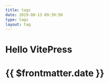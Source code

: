```yaml
---
title: tags
date: 2019-08-13 09:39:50
type: tags
layout: tag
---
```



# Hello VitePress


# {{ $frontmatter.date }}
